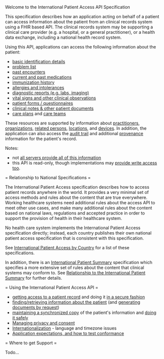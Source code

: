 Welcome to the International Patient Access API Specification

This specification describes how an application acting on behalf of a patient
can access information about the patient from an clinical records system using
a FHIR based API. The clinical records system may be supporting a clinical care 
provider (e.g. a hospital, or a general practitioner), or a health data exchange, 
including a national health record system.

Using this API, applications can access the following information about the patient:

* [basic identification details](StructureDefinition-patient.html)
* [problem list](StructureDefinition-condition.html)
* [past encounters](StructureDefinition-encounter.html)
* [current and past medications](StructureDefinition-medicationrequrest.html)
* [immunization history](StructureDefinition-immunization.html)
* [allergies and intolerances](StructureDefinition-allergyintolerance.html)
* [diagnostic reports (e.g. labs, imaging)](StructureDefinition-diagnosticreport.html)
* [vital signs and other clinical observations](StructureDefinition-observation.html)
* [patient forms / questionnaires](StructureDefinition-questionnaireresponse.html)
* [clinical notes & other patient documents](StructureDefinition-documentreference.html)
* [care plans](StructureDefinition-careplan.html) and [care teams](StructureDefinition-careteam.html)

These resources are supported by information about [practitioners](StructureDefinition-practitioner.html), 
[organizations](StructureDefinition-organization.html), [related persons](StructureDefinition-relatedperson.html), 
[locations](StructureDefinition-location.html), and [devices](StructureDefinition-device.html). 
In addition, the application can also access the [audit trail](StructureDefinition-auditevent.html) and additional
[provenance](StructureDefinition-provenance.html) information for the patient's record. 

Notes:
* not [all servers provide all of this information](conformance.html)
* this  API is read-only, though implementations may [provide write access too](writing.html).

= Relationship to National Specifications =

The International Patient Access specification describes how to access patient 
records anywhere in the world. It provides a very minimal set of access methods 
and rules about the content that are true everywhere. Working healthcare systems 
need additional rules about the access API to meet other use cases, and make many 
additional rules about the content based on national laws, regulations and accepted
practice in order to support the provision of health in their healthcare system. 

No health care system implements the International Patient Access specification 
directly; instead, each country publishes their own national patient access specification 
that is consistent with this specification. 

See [International Patient Access by Country](ipa-by-country.html) for a list of these specifications. 

In addition, there is an [International Patient Summary](http://hl7.org/fhir/uv/ips) specification which specifies
a more extensive set of rules about the content that clinical systems may conform to.
See [Relationship to the International Patient Summary](ips-relationship.html) for further details.

= Using the International Patient Access API =

 - [getting access to a patient record](access.html) and doing it [in a secure fashion](security.html)
 - [finding/retrieving information about the patient](fetching.html) (and [generating documents by request](doc-gen.html))
 - [maintaining a synchronized copy](synchronization.html) of the patient's information and [doing it safely](safety.html)
 - [Managing privacy and consent](privacy.html)
 - [Internationalization](internationalization.html) - language and timezone issues  
 - [Application expectations, and how to test conformance](conformance.html)

= Where to get Support =

Todo...